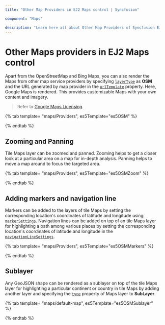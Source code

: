 ```yaml
---
title: "Other Map Providers in EJ2 Maps control | Syncfusion"

component: "Maps"

description: "Learn here all about Other Map Providers of Syncfusion EJ2 Maps control and more."
---
```


# Other Maps providers in EJ2 Maps control

Apart from the OpenStreetMap and Bing Maps, you can also render the Maps from other map service providers by specifying [`layerType`](../api/maps/layerSettingsModel/#layertype) as **OSM** and the URL generated by map provider in the [`urlTemplate`](../api/maps/layerSettingsModel/#urlTemplate) property. Here, Google Maps is rendered. This provides customizable Maps with your own content and imagery.

>Refer to [Google Maps Licensing](https://developers.google.com/maps/terms#10-license-restrictions).

{% tab template= "maps/Providers", es5Template="es5OSM" %}

{% endtab %}

## Zooming and Panning

Tile Maps layer can be zoomed and panned. Zooming helps to get a closer look at a particular area on a map for in-depth analysis. Panning helps to move a map around to focus the targeted area.

{% tab template= "maps/Providers", es5Template="es5OSMZoom" %}

{% endtab %}

## Adding markers and navigation line

Markers can be added to the layers of tile Maps by setting the corresponding location's coordinates of latitude and longitude using [`markerSettings`](../api/maps/layerSettingsModel/#markersettings). Navigation lines can be added on top of an tile Maps layer for highlighting a path among various places by setting the corresponding location's coordinates of latitude and longitude in the [`navigationLineSettings`](../api/maps/layerSettingsModel/#navigationlinesettings).

{% tab template= "maps/Providers", es5Template="es5OSMMarkers" %}

{% endtab %}

## Sublayer

Any GeoJSON shape can be rendered as a sublayer on top of the tile Maps layer for highlighting a particular continent or country in tile Maps by adding another layer and specifying the [`type`](../api/maps/layerSettingsModel/#type) property of Maps layer to **SubLayer**.

{% tab template= "maps/default-map", es5Template="es5OSMSublayer" %}

{% endtab %}